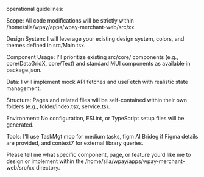 operational guidelines:

Scope: All code modifications will be strictly within /home/sila/wpay/apps/wpay-merchant-web/src/xx.

Design System: I will leverage your existing design system, colors, and themes defined in src/Main.tsx.

Component Usage: I'll prioritize existing src/core/ components (e.g., core/DataGridX, core/Text) and standard MUI components as available in package.json.

Data: I will implement mock API fetches and useFetch with realistic state management.

Structure: Pages and related files will be self-contained within their own folders (e.g., folder/index.tsx, service.ts).

Environment: No configuration, ESLint, or TypeScript setup files will be generated.

Tools: I'll use TaskMgt mcp for medium tasks, figm AI Brideg if Figma details are provided, and context7 for external library queries.

Please tell me what specific component, page, or feature you'd like me to design or implement within the /home/sila/wpay/apps/wpay-merchant-web/src/xx directory.
